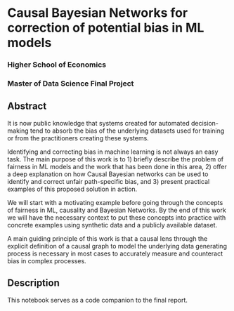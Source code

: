 # Causal Bayesian Networks for correction of potential bias in ML models

### Higher School of Economics
### Master of Data Science Final Project


## Abstract

It is now public knowledge that systems created for automated decision-making tend to absorb the bias of the underlying datasets used for training or from the practitioners creating these systems.

Identifying and correcting bias in machine learning is not always an easy task. The main purpose of this work is to 1) briefly describe the problem of fairness in ML models and the work that has been done in this area, 2) offer a deep explanation on how Causal Bayesian networks can be used to identify and correct unfair path-specific bias, and 3) present practical examples of this proposed solution in action.

We will start with a motivating example before going through the concepts of fairness in ML, causality and Bayesian Networks. By the end of this work we will have the necessary context to put these concepts into practice with concrete examples using synthetic data and a publicly available dataset.

A main guiding principle of this work is that a causal lens through the explicit definition of a causal graph to model the underlying data generating process is necessary in most cases to accurately measure and counteract bias in complex processes.

## Description

This notebook serves as a code companion to the final report. 



